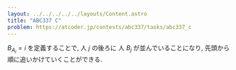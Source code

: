 ```yaml
---
layout: ../../../../../layouts/Content.astro
title: "ABC337 C"
problem: https://atcoder.jp/contests/abc337/tasks/abc337_c
---
```

$B_{A_i} = i$ を定義することで, 人 $j$ の後ろに 人 $B_j$ が並んでいることになり, 先頭から順に追いかけていくことができる.
